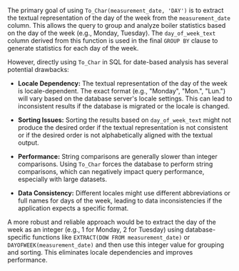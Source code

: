 The primary goal of using `To_Char(measurement_date, 'DAY')` is to extract the textual representation of the day of the week from the `measurement_date` column. This allows the query to group and analyze boiler statistics based on the day of the week (e.g., Monday, Tuesday).  The `day_of_week_text` column derived from this function is used in the final `GROUP BY` clause to generate statistics for each day of the week.

However, directly using `To_Char` in SQL for date-based analysis has several potential drawbacks:

*   **Locale Dependency:** The textual representation of the day of the week is locale-dependent. The exact format (e.g., "Monday", "Mon.", "Lun.") will vary based on the database server's locale settings. This can lead to inconsistent results if the database is migrated or the locale is changed.

*   **Sorting Issues:**  Sorting the results based on `day_of_week_text` might not produce the desired order if the textual representation is not consistent or if the desired order is not alphabetically aligned with the textual output.

*   **Performance:** String comparisons are generally slower than integer comparisons.  Using `To_Char` forces the database to perform string comparisons, which can negatively impact query performance, especially with large datasets.

*   **Data Consistency:** Different locales might use different abbreviations or full names for days of the week, leading to data inconsistencies if the application expects a specific format.

A more robust and reliable approach would be to extract the day of the week as an integer (e.g., 1 for Monday, 2 for Tuesday) using database-specific functions like `EXTRACT(DOW FROM measurement_date)` or `DAYOFWEEK(measurement_date)` and then use this integer value for grouping and sorting. This eliminates locale dependencies and improves performance.